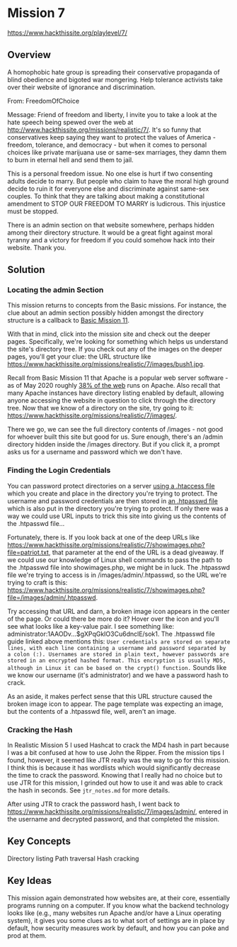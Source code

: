 # Mission 7
https://www.hackthissite.org/playlevel/7/

## Overview
A homophobic hate group is spreading their conservative propaganda of blind obedience and bigoted war mongering. Help tolerance activists take over their website of ignorance and discrimination.

From: FreedomOfChoice

Message: Friend of freedom and liberty, I invite you to take a look at the hate speech being spewed over the web at http://www.hackthissite.org/missions/realistic/7/. It's so funny that conservatives keep saying they want to protect the values of America - freedom, tolerance, and democracy - but when it comes to personal choices like private marijuana use or same-sex marriages, they damn them to burn in eternal hell and send them to jail.

This is a personal freedom issue. No one else is hurt if two consenting adults decide to marry. But people who claim to have the moral high ground decide to ruin it for everyone else and discriminate against same-sex couples. To think that they are talking about making a constitutional amendment to STOP OUR FREEDOM TO MARRY is ludicrous. This injustice must be stopped.

There is an admin section on that website somewhere, perhaps hidden among their directory structure. It would be a great fight against moral tyranny and a victory for freedom if you could somehow hack into their website. Thank you.

## Solution
### Locating the admin Section
This mission returns to concepts from the Basic missions. For instance, the clue about an admin section possibly hidden amongst the directory structure is a callback to [Basic Mission 11](https://github.com/jasonally/hack_this_site_missions/blob/master/basic/mission_11.md).

With that in mind, click into the mission site and check out the deeper pages. Specifically, we're looking for something which helps us understand the site's directory tree. If you check out any of the images on the deeper pages, you'll get your clue: the URL structure like https://www.hackthissite.org/missions/realistic/7/images/bush1.jpg.

Recall from Basic Mission 11 that Apache is a popular web server software - as of May 2020 roughly [38% of the web](https://w3techs.com/technologies/history_overview/web_server) runs on Apache. Also recall that many Apache instances have directory listing enabled by default, allowing anyone accessing the website in question to click through the directory tree. Now that we know of a directory on the site, try going to it: https://www.hackthissite.org/missions/realistic/7/images/.

There we go, we can see the full directory contents of /images - not good for whoever built this site but good for us. Sure enough, there's an /admin directory hidden inside the /images directory. But if you click it, a prompt asks us for a username and password which we don't have.

### Finding the Login Credentials
You can password protect directories on a server [using a .htaccess file](https://www.hostwinds.com/guide/password-protect-files-directories-htaccess/) which you create and place in the directory you're trying to protect. The username and password credentials are then stored in [an .htpasswd file](https://www.hostwinds.com/guide/create-use-htpasswd/) which is also put in the directory you're trying to protect. If only there was a way we could use URL inputs to trick this site into giving us the contents of the .htpasswd file...

Fortunately, there is. If you look back at one of the deep URLs like https://www.hackthissite.org/missions/realistic/7/showimages.php?file=patriot.txt, that parameter at the end of the URL is a dead giveaway. If we could use our knowledge of Linux shell commands to pass the path to the .htpasswd file into showimages.php, we might be in luck. The .htpasswd file we're trying to access is in /images/admin/.htpasswd, so the URL we're trying to craft is this: https://www.hackthissite.org/missions/realistic/7/showimages.php?file=/images/admin/.htpasswd.

Try accessing that URL and darn, a broken image icon appears in the center of the page. Or could there be more do it? Hover over the icon and you'll see what looks like a key-value pair. I see something like: administrator:$1$AAODv...$gXPqGkIO3Cu6dnclE/sok1. The .htpasswd file guide linked  above mentions this: `User credentials are stored on separate lines, with each line containing a username and password separated by a colon (:). Usernames are stored in plain text, however passwords are stored in an encrypted hashed format. This encryption is usually MD5, although in Linux it can be based on the crypt() function.` Sounds like we know our username (it's administrator) and we have a password hash to crack.

As an aside, it makes perfect sense that this URL structure caused the broken image icon to appear. The page template was expecting an image, but the contents of a .htpasswd file, well, aren't an image.

### Cracking the Hash
In Realistic Mission 5 I used Hashcat to crack the MD4 hash in part because I was a bit confused at how to use John the Ripper. From the mission tips I found, however, it seemed like JTR really was the way to go for this mission. I think this is because it has wordlists which would significantly decrease the time to crack the password. Knowing that I really had no choice but to use JTR for this mission, I grinded out how to use it and was able to crack the hash in seconds. See `jtr_notes.md` for more details.

After using JTR to crack the password hash, I went back to https://www.hackthissite.org/missions/realistic/7/images/admin/, entered in the username and decrypted password, and that completed the mission.

## Key Concepts
Directory listing
Path traversal
Hash cracking

## Key Ideas 
This mission again demonstrated how websites are, at their core, essentially programs running on a computer. If you know what the backend technology looks like (e.g., many websites run Apache and/or have a Linux operating system), it gives you some clues as to what sort of settings are in place by default, how security measures work by default, and how you can poke and prod at them. 